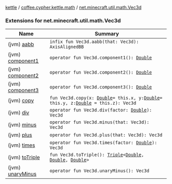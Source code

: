 [kettle](../../index.md) / [coffee.cypher.kettle.math](../index.md) / [net.minecraft.util.math.Vec3d](./index.md)

### Extensions for net.minecraft.util.math.Vec3d

| Name | Summary |
|---|---|
| (jvm) [aabb](aabb.md) | `infix fun Vec3d.aabb(that: Vec3d): AxisAlignedBB` |
| (jvm) [component1](component1.md) | `operator fun Vec3d.component1(): `[`Double`](https://kotlinlang.org/api/latest/jvm/stdlib/kotlin/-double/index.html) |
| (jvm) [component2](component2.md) | `operator fun Vec3d.component2(): `[`Double`](https://kotlinlang.org/api/latest/jvm/stdlib/kotlin/-double/index.html) |
| (jvm) [component3](component3.md) | `operator fun Vec3d.component3(): `[`Double`](https://kotlinlang.org/api/latest/jvm/stdlib/kotlin/-double/index.html) |
| (jvm) [copy](copy.md) | `fun Vec3d.copy(x: `[`Double`](https://kotlinlang.org/api/latest/jvm/stdlib/kotlin/-double/index.html)` = this.x, y: `[`Double`](https://kotlinlang.org/api/latest/jvm/stdlib/kotlin/-double/index.html)` = this.y, z: `[`Double`](https://kotlinlang.org/api/latest/jvm/stdlib/kotlin/-double/index.html)` = this.z): Vec3d` |
| (jvm) [div](div.md) | `operator fun Vec3d.div(factor: `[`Double`](https://kotlinlang.org/api/latest/jvm/stdlib/kotlin/-double/index.html)`): Vec3d` |
| (jvm) [minus](minus.md) | `operator fun Vec3d.minus(that: Vec3d): Vec3d` |
| (jvm) [plus](plus.md) | `operator fun Vec3d.plus(that: Vec3d): Vec3d` |
| (jvm) [times](times.md) | `operator fun Vec3d.times(factor: `[`Double`](https://kotlinlang.org/api/latest/jvm/stdlib/kotlin/-double/index.html)`): Vec3d` |
| (jvm) [toTriple](to-triple.md) | `fun Vec3d.toTriple(): `[`Triple`](https://kotlinlang.org/api/latest/jvm/stdlib/kotlin/-triple/index.html)`<`[`Double`](https://kotlinlang.org/api/latest/jvm/stdlib/kotlin/-double/index.html)`, `[`Double`](https://kotlinlang.org/api/latest/jvm/stdlib/kotlin/-double/index.html)`, `[`Double`](https://kotlinlang.org/api/latest/jvm/stdlib/kotlin/-double/index.html)`>` |
| (jvm) [unaryMinus](unary-minus.md) | `operator fun Vec3d.unaryMinus(): Vec3d` |

